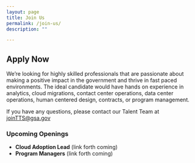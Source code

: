 ```yaml
---
layout: page
title: Join Us
permalink: /join-us/
description: ""

---
```


## Apply Now
We’re looking for highly skilled professionals that are passionate about making a positive impact in the government and thrive in fast paced environments. The ideal candidate would have hands on experience in analytics, cloud migrations, contact center operations, data center operations, human centered design, contracts, or program management.

If you have any questions, please contact our Talent Team at joinTTS@gsa.gov

### Upcoming Openings

- **Cloud Adoption Lead** (link forth coming)
- **Program Managers** (link forth coming) 
